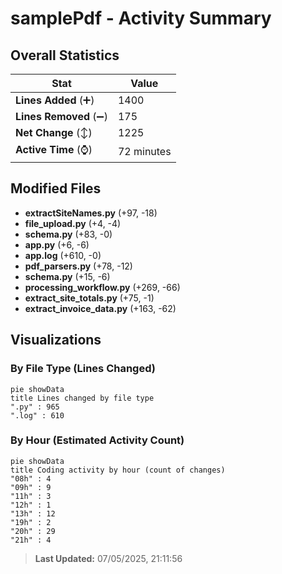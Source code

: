 # samplePdf - Activity Summary 

## Overall Statistics

| Stat                   | Value                                                             |
| ---------------------- | ----------------------------------------------------------------- |
| **Lines Added** (➕)   | 1400                                          |
| **Lines Removed** (➖) | 175                                        |
| **Net Change** (↕)    | 1225                |
| **Active Time** (⌚)   | 72 minutes |


## Modified Files
- **extractSiteNames.py** (+97, -18)
- **file_upload.py** (+4, -4)
- **schema.py** (+83, -0)
- **app.py** (+6, -6)
- **app.log** (+610, -0)
- **pdf_parsers.py** (+78, -12)
- **schema.py** (+15, -6)
- **processing_workflow.py** (+269, -66)
- **extract_site_totals.py** (+75, -1)
- **extract_invoice_data.py** (+163, -62)

## Visualizations

### By File Type (Lines Changed)

```mermaid
pie showData
title Lines changed by file type
".py" : 965
".log" : 610
```

### By Hour (Estimated Activity Count)

```mermaid
pie showData
title Coding activity by hour (count of changes)
"08h" : 4
"09h" : 9
"11h" : 3
"12h" : 1
"13h" : 12
"19h" : 2
"20h" : 29
"21h" : 4
```


> **Last Updated:** 07/05/2025, 21:11:56